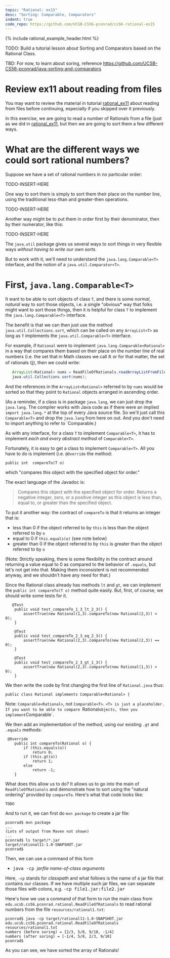 ```yaml
---
topic: "Rational: ex15"
desc: "Sorting: Comparable, Comparators"
indent: true
code_repo: https://github.com/UCSB-CS56-pconrad/cs56-rational-ex15
---
```



{% include rational_example_header.html %}

TODO: Build a tutorial lesson about Sorting and Comparators based on the Rational Class.

TBD: For now, to learn about soring, reference <https://github.com/UCSB-CS56-pconrad/java-sorting-and-comparators>
   
# Review ex11 about reading from files

You may want to review the material in tutorial [rational_ex11](/tutorials/rational_ex11/) about reading from files before continuing, especially if you skipped over it previously.

In this exercise, we are going to read a number of Rationals from a file (just as we did in [rational_ex11](/tutorials/rational_ex11/), but then we are going to sort them a few different ways.

# What are the different ways we could sort rational numbers?

Suppose we have a set of rational numbers in no particular order:

TODO-INSERT-HERE

One way to sort them is simply to sort them their place on the number line, using the traditional less-than and greater-then operations.

TODO-INSERT-HERE

Another way might be to put them in order first by their denominator, then by their numerator, like this:

TODO-INSERT-HERE

The `java.util` package gives us several ways to sort things in very flexible ways *without having to write our own sorts*.

But to work with it, we'll need to understand the `java.lang.Comparable<T>` interface, and the notion of a `java.util.Comparator<T>`.

# First, `java.lang.Comparable<T>`

It want to be able to sort objects of class `T`, and there is some *normal*, *natural* way to sort those objects, i.e. a single "obvious* way that folks might want to sort those things, then it is helpful for class `T` to implement the `java.lang.Comparable<T>` interface.

The benefit is that we can then just use the method `java.util.Collections.sort`, which can be called on any `ArrayList<T>` as long as `T` implements the `java.util.Comparable<T>` interface.

For example, if `Rational` were to implement `java.lang.Comparable<Rational>` in a way that compares them based on their place on the number line of real numbers (i.e. the set that in Math classes we call &#8477; or for that matter, the set of rationals &#8474;), then we could write:

```java
   ArrayList<Rational> nums = ReadFileOfRationals.readArrayListFromFile("rationals.txt");
   java.util.Collections.sort(nums);   
```

And the references in the `ArrayList<Rational>` referred to by `nums` would be sorted so that they point to `Rational` objects arranged in ascending order.

(As a reminder, if a class is in package `java.lang`, we can just drop the `java.lang`.  The compiler works with Java code as if there were an implied `import java.lang.*` at the top of every Java source file.  So we'll just call this `Comparable<T>` and drop the `java.lang` from here on out.  And you don't need to import anything to refer to `Comparable<T>.)


As with any interface, for a class `T` to implement `Comparable<T>`, it has to implement *each and every abstract method* of `Comparable<T>`.  
   
Fortunately, it is easy to get a class to implement `Comparable<T>`.  All you have to do is implement (i.e. `@Override` the method:


```
public int	compareTo(T o)
```

which "compares this object with the specified object for order."

The exact language of the Javadoc is:

> Compares this object with the specified object for order. 
> Returns a negative integer, zero, or a positive integer as this 
> object is less than, equal to, or greater than the specified object.

To put it another way: the contract of `compareTo` is that it returns an integer that is:
* less than 0 if the object referred to by `this` is less than the object referred to by `o`
* equal to 0 if `this.equals(o)`  (see note below)
* greater than 0 if the object referred to by `this` is greater than the object referred to by `o`

(Note: Strictly speaking, there is some flexibility in the contract around returning a value equal to 0 as compared to the behavior of `.equals`, but let's not get into that.   Making them inconsistent is not recommended anyway, and we shouldn't have any need for that.)

Since the Rational class already has methods `lt` and `gt`, we can implement the `public int compareTo(T o)` method quite easily.   But, first, of course, we should write some tests for it.

```
   @Test
    public void test_compareTo_1_3_lt_2_3() {
        assertTrue(new Rational(1,3).compareTo(new Rational(2,3)) < 0);
    }

    @Test
    public void test_compareTo_2_3_eq_2_3() {
        assertTrue(new Rational(2,3).compareTo(new Rational(2,3)) == 0);
    }

    @Test
    public void test_compareTo_2_3_gt_1_3() {
        assertTrue(new Rational(2,3).compareTo(new Rational(1,3)) > 0);
    }
```

We then write the code by first changing the first line of `Rational.java` thus:

```
public class Rational implements Comparable<Rational> {
```

Note: `Comparable<Rational>`, not `Comparable<T>`.  `<T> is just a placeholder.  If you want to be able to compare `Rational` objects, then you implement `Comparable<Rational>`.
   
We then add an implementation of the method, using our existing `.gt` and `.equals` methods:

```
 @Override
    public int compareTo(Rational o) {
        if (this.equals(o))
            return 0;
        if (this.gt(o))
            return 1;
        else
            return -1;
    }

```

What does this allow us to do?  It allows us to go into the main of `ReadFileOfRationals` and demonstrate how to
sort using the "natural ordering" provided by `compareTo`.   Here's what that code looks like:

```
TODO
```

And to run it, we can first do `mvn package` to create a jar file:

```
pconrad$ mvn package
...
(Lots of output from Maven not shown)
...
pconrad$ ls target/*.jar
target/rational11-1.0-SNAPSHOT.jar
pconrad$ 
```

Then, we can use a command of this form 

* <tt>java -cp </tt><i>jarfile name-of-class arguments</i>

Here, `-cp` stands for *classpath* and what follows is the name of a jar file that contains our classes.  If we have multiple such jar files, we can separate those files with colons, e.g. <tt>-cp file1.jar:file2.jar</tt>

Here's how we use a command of that form to run the main class from `edu.ucsb.cs56.pconrad.rational.ReadFileOfRationals` to read rational numbers from the file `resources/rational1.txt`:

```
pconrad$ java -cp target/rational11-1.0-SNAPSHOT.jar edu.ucsb.cs56.pconrad.rational.ReadFileOfRationals resources/rational1.txt 
numbers (before soring) = [2/3, 5/8, 9/10, -1/4]
numbers (after soring) = [-1/4, 5/8, 2/3, 9/10]
pconrad$ 
```

As you can see, we have sorted the array of Rationals!
